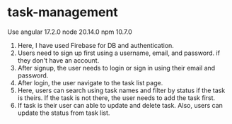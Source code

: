 # task-management

Use
angular 17.2.0
node 20.14.0
npm 10.7.0

1. Here, I have used Firebase for DB and authentication.
2. Users need to sign up first using a username, email, and password. if they don't have an account.
3. After signup, the user needs to login or sign in using their email and password.
4. After login, the user navigate to the task list page.
5. Here, users can search using task names and filter by status if the task is theirs. If the task is not there, the user needs to add the task first.
6. If task is their user can able to update and delete task. Also, users can update the status from task list.